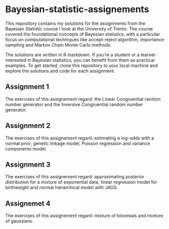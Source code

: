 # Bayesian-statistic-assignements

This repository contains my solutions for the assignments from the Bayesian Statistic course I took at the University of Trento. The course covered the foundational concepts of Bayesian statistics, with a particular focus on computational techniques like accept-reject algorithm, importance sampling and Markov Chain Monte Carlo methods.

The solutions are written in R markdown. If you're a student or a learner interested in Bayesian statistics, you can benefit from them as practical examples. To get started, clone this repository to your local machine and explore the solutions and code for each assignment.

## Assignment 1
The exercises of this assignement regard: the Linear Congruential random number generator and the Inversive Congruential random number generator.

## Assignment 2
The exercises of this assignement regard: estimating a log-odds with a normal prior, genetic linkage model, Poisson regression and variance components model.

## Assignment 3  
The exercises of this assignement regard: approximating posterior distribution for a mixture of exponential data, linear regression model for birthweight and normal hierarchical model with JAGS.

## Assignemet 4
The exercises of this assignement regard: mixture of binomials and mixture of gaussians.
